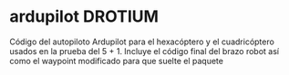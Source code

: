 # ardupilot DROTIUM 

Código del autopiloto Ardupilot para el hexacóptero y el cuadricóptero usados en la prueba del 5 + 1.
Incluye el código final del brazo robot así como el waypoint modificado para que suelte el paquete


